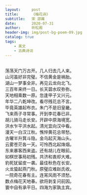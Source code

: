 ```yaml
---
layout:     post
title:      《梅花诗》
subtitle:   宋 邵雍
date:       2020-07-31
author:     听松阁
header-img: img/post-bg-poem-09.jpg
catalog: true
tags:
    - 美文
    - 古典诗词
---
```


<br>
荡荡天门万古开。几人归去几人来。<br>
山河虽好非完璧。不信黄金是祸胎。<br>
湖山一梦事全非。再见云龙向北飞。<br>
三百年来终一日。长天碧水叹弥弥。<br>
天地相乘数一原。忽逢甲子又兴元。<br>
年华二八乾坤改。看尽残花总不言。<br>
毕竟英雄起布衣。朱门不是旧皇畿。<br>
飞来燕子寻常事。开到李花春已非。<br>
胡儿骑马走长安。开辟中原海境宽。<br>
洪水乍平洪水起。清光宜向汉中看。<br>
漫天一白汉江秋。憔悴黄花总带愁。<br>
古曜半升箕斗隐。金乌起灭海山头。<br>
云雾苍茫各一天。可怜西北起烽烟。<br>
东来暴客西来盗。还有胡儿在眼前。<br>
如棋世事局初残。共济和衷却大难。<br>
豹死犹留皮一袭。最佳秋色在长安。<br>
火龙蛰起燕门秋。原璧应难赵氏收。<br>
一院奇花春有主。连宵风雨不须愁。<br>
数点梅花天地春。欲将剥复问前因。<br>
寰中自有承平日。四海为家孰主宾。<br>
<br>
